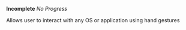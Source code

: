 **Incomplete**
*No Progress*

Allows user to interact with any OS or application using hand gestures
